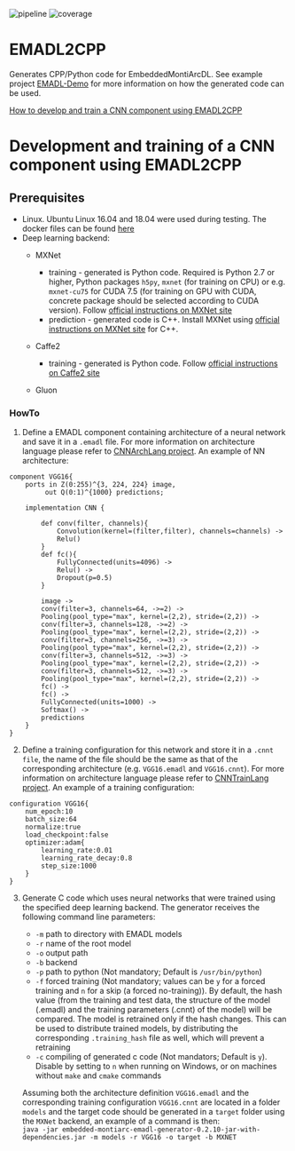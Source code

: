 ![pipeline](https://git.rwth-aachen.de/monticore/EmbeddedMontiArc/generators/EMADL2CPP/badges/master/build.svg)
![coverage](https://git.rwth-aachen.de/monticore/EmbeddedMontiArc/generators/EMADL2CPP/badges/master/coverage.svg)
# EMADL2CPP
Generates CPP/Python code for EmbeddedMontiArcDL.
See example project [EMADL-Demo](https://git.rwth-aachen.de/thomas.timmermanns/EMADL-Demo) for more information on how the generated code can be used.



[ How to develop and train a CNN component using EMADL2CPP](#nn)
<a name="nn"></a>
# Development and training of a CNN component using EMADL2CPP

## Prerequisites
* Linux. Ubuntu Linux 16.04 and 18.04 were used during testing. The docker files can be found [here](https://git.rwth-aachen.de/monticore/EmbeddedMontiArc/generators/EMADL2CPP/tree/oneclick_nn_training/src/test/resources/docker) 
* Deep learning backend:
    * MXNet
        * training - generated is Python code. Required is Python 2.7 or higher, Python packages `h5py`, `mxnet` (for training on CPU) or e.g. `mxnet-cu75` for CUDA 7.5 (for training on GPU with CUDA, concrete package should be selected according to CUDA version). Follow [official instructions on MXNet site](https://mxnet.incubator.apache.org/install/index.html?platform=Linux&language=Python&processor=CPU)
        * prediction - generated code is C++. Install MXNet using [official instructions on MXNet site](https://mxnet.incubator.apache.org) for C++.
     
     * Caffe2
        * training - generated is Python code. Follow [ official instructions on Caffe2 site ](https://caffe2.ai/docs/getting-started.html?platform=ubuntu&configuration=prebuilt)
     * Gluon

### HowTo
1. Define a EMADL component containing architecture of a neural network and save it in a `.emadl` file. For more information on architecture language please refer to [CNNArchLang project](https://git.rwth-aachen.de/monticore/EmbeddedMontiArc/languages/CNNArchLang). An example of NN architecture:
```
component VGG16{
    ports in Z(0:255)^{3, 224, 224} image,
         out Q(0:1)^{1000} predictions;

    implementation CNN {

        def conv(filter, channels){
            Convolution(kernel=(filter,filter), channels=channels) ->
            Relu()
        }
        def fc(){
            FullyConnected(units=4096) ->
            Relu() ->
            Dropout(p=0.5)
        }

        image ->
        conv(filter=3, channels=64, ->=2) ->
        Pooling(pool_type="max", kernel=(2,2), stride=(2,2)) ->
        conv(filter=3, channels=128, ->=2) ->
        Pooling(pool_type="max", kernel=(2,2), stride=(2,2)) ->
        conv(filter=3, channels=256, ->=3) ->
        Pooling(pool_type="max", kernel=(2,2), stride=(2,2)) ->
        conv(filter=3, channels=512, ->=3) ->
        Pooling(pool_type="max", kernel=(2,2), stride=(2,2)) ->
        conv(filter=3, channels=512, ->=3) ->
        Pooling(pool_type="max", kernel=(2,2), stride=(2,2)) ->
        fc() ->
        fc() ->
        FullyConnected(units=1000) ->
        Softmax() ->
        predictions
    }
}
```
2. Define a training configuration for this network and store it in a `.cnnt file`, the name of the file should be the same as that of the corresponding architecture (e.g. `VGG16.emadl` and `VGG16.cnnt`). For more information on architecture language please refer to [CNNTrainLang project](https://git.rwth-aachen.de/monticore/EmbeddedMontiArc/languages/CNNTrainLang). An example of a training configuration:
```
configuration VGG16{
    num_epoch:10
    batch_size:64
    normalize:true
    load_checkpoint:false
    optimizer:adam{
        learning_rate:0.01
        learning_rate_decay:0.8
        step_size:1000
    }
}
```
3. Generate C code which uses neural networks that were trained using the specified deep learning backend. The generator receives the following command line parameters:
    * `-m`    path to directory with EMADL models
    * `-r`    name of the root model
    * `-o`    output path
    * `-b`    backend
    * `-p`   path to python (Not mandatory; Default is `/usr/bin/python`)
    * `-f`   forced training (Not mandatory; values can be `y` for a forced training and `n` for a skip (a forced no-training)). By default, the hash value (from the training and test data, the structure of the model (.emadl) and the training parameters (.cnnt) of the model) will be compared. The model is retrained only if the hash changes. This can be used to distribute trained models, by distributing the corresponding `.training_hash` file as well, which will prevent a retraining
    * `-c`    compiling of generated c code (Not mandators; Default is `y`). Disable by setting to `n` when running on Windows, or on machines without `make` and `cmake` commands

    Assuming both the architecture definition `VGG16.emadl` and the corresponding training configuration `VGG16.cnnt` are located in a folder `models` and the target code should be generated in  a `target` folder using the `MXNet` backend, an example of a command is then:  
    ```java -jar embedded-montiarc-emadl-generator-0.2.10-jar-with-dependencies.jar -m models -r VGG16 -o target -b MXNET```
